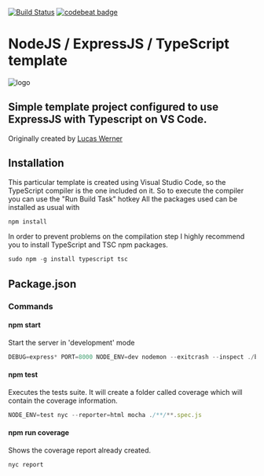 [![Build Status](https://travis-ci.org/lucaswerner90/express_typescript.svg?branch=master)](https://travis-ci.org/lucaswerner90/express_typescript)
[![codebeat badge](https://codebeat.co/badges/7dff311f-ebe9-47f5-b58a-ad26e9e149c8)](https://codebeat.co/projects/github-com-lucaswerner90-express_typescript-master)

# NodeJS / ExpressJS / TypeScript template

![logo](https://mayajuni.github.io/2016/06/30/typescript-express/typescript-express-nodejs.jpg "NodeJS/ExpressJS/Typescript")
## Simple template project configured to use ExpressJS with Typescript on VS Code.
Originally created by [Lucas Werner](https://www.linkedin.com/in/lucas-werner/)


## Installation
This particular template is created using Visual Studio Code, so the TypeScript compiler is the one included on it. So to execute the compiler you can use the "Run Build Task" hotkey
All the packages used can be installed as usual with
```javascript
npm install
```
In order to prevent problems on the compilation step I highly recommend you to install TypeScript and TSC npm packages.
```javascript
sudo npm -g install typescript tsc
```

## Package.json
### Commands

#### npm start
Start the server in 'development' mode
```javascript
DEBUG=express* PORT=8000 NODE_ENV=dev nodemon --exitcrash --inspect ./bin/server.js
```
#### npm test
Executes the tests suite. It will create a folder called coverage which will contain the coverage information.
```javascript
NODE_ENV=test nyc --reporter=html mocha ./**/**.spec.js
```

#### npm run coverage
Shows the coverage report already created.
```javascript
nyc report
```
